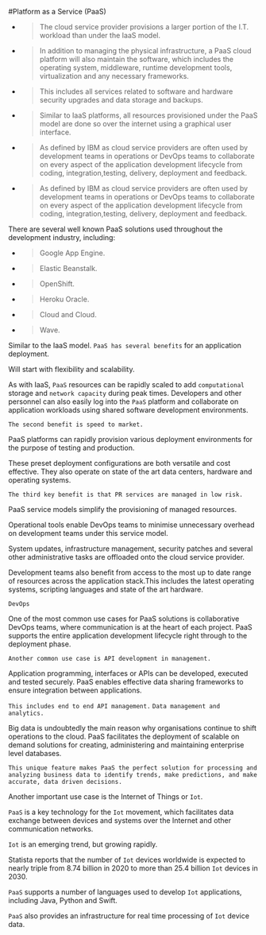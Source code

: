 #Platform as a Service (PaaS)

- > The cloud service provider provisions a larger portion of the I.T. workload than under the IaaS model.

- > In addition to managing the physical infrastructure, a PaaS cloud platform will also maintain the software, which includes the operating system, middleware, runtime development tools, virtualization and any necessary frameworks.

- > This includes all services related to software and hardware security upgrades and data storage and backups.

- > Similar to IaaS platforms, all resources provisioned under the PaaS model are done so over the internet using a graphical user interface.

- > As defined by IBM as cloud service providers are often used by development teams in operations or DevOps teams to collaborate on every aspect of the application development lifecycle from coding, integration,testing, delivery, deployment and feedback.

- > As defined by IBM as cloud service providers are often used by development teams in operations or DevOps teams to collaborate on every aspect of the application development lifecycle from coding, integration,testing, delivery, deployment and feedback.

There are several well known PaaS solutions used throughout the development industry, including:

- > Google App Engine.
- > Elastic Beanstalk.
- > OpenShift.
- > Heroku Oracle.
- > Cloud and Cloud.
- > Wave.

Similar to the IaaS model. `PaaS has several benefits` for an application deployment.

Will start with flexibility and scalability.

As with IaaS, `PaaS` resources can be rapidly scaled to add `computational` storage and `network capacity` during peak times. Developers and other personnel can also easily log into the `PaaS` platform and collaborate on application workloads using shared software development environments.

`The second benefit is speed to market.`

PaaS platforms can rapidly provision various deployment environments for the purpose of testing and production.

These preset deployment configurations are both versatile and cost effective. They also operate on state of the art data centers, hardware and operating systems.

`The third key benefit is that PR services are managed in low risk.`

PaaS service models simplify the provisioning of managed resources.

Operational tools enable DevOps teams to minimise unnecessary overhead on development teams under this service model.

System updates, infrastructure management, security patches and several other administrative tasks are offloaded onto the cloud service provider.

Development teams also benefit from access to the most up to date range of resources across the application stack.This includes the latest operating systems, scripting languages and state of the art hardware.

`DevOps`

One of the most common use cases for PaaS solutions is collaborative DevOps teams, where communication is at the heart of each project. PaaS supports the entire application development lifecycle right through to the deployment phase.

`Another common use case is API development in management.`

Application programming, interfaces or APIs can be developed, executed and tested securely.
PaaS enables effective data sharing frameworks to ensure integration between applications.

`This includes end to end API management.`
`Data management and analytics.`

Big data is undoubtedly the main reason why organisations continue to shift operations to the cloud. PaaS facilitates the deployment of scalable on demand solutions for creating, administering and maintaining enterprise level databases.

`This unique feature makes PaaS the perfect solution for processing and analyzing business data to identify trends, make predictions, and make accurate, data driven decisions.`

Another important use case is the Internet of Things or `Iot`.

`PaaS` is a key technology for the `Iot` movement, which facilitates data exchange between devices and systems over the Internet and other communication networks.

`Iot` is an emerging trend, but growing rapidly.

Statista reports that the number of `Iot` devices worldwide is expected to nearly triple from 8.74 billion in 2020 to more than 25.4 billion `Iot` devices in 2030.

`PaaS` supports a number of languages used to develop `Iot` applications, including Java, Python and Swift.

`PaaS` also provides an infrastructure for real time processing of `Iot` device data.
